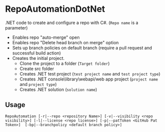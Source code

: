 # RepoAutomationDotNet
.NET code to create and configure a repo with C#. (`Repo name` is a parameter)
- Enables repo "auto-merge" open
- Enables repo "Delete head branch on merge" option 
- Sets up branch policies on default branch (require a pull request and successful build action)
- Creates the initial project.
    - Clone the project to a folder (`Target folder`)
    - Create src folder
    - Creates .NET test project (`test project name` and `test project type`)
    - Creates .NET console\library\webapi/web app project (`project name` and `project type`)
    - Creates .NET solution (`solution name`)

## Usage

```
RepoAutomation [-r|--repo <repository Name>] [-v|--visibility <repo visibility>] [-l|--license <repo license>] [-p|--patToken <GitHub Pat Token>]  [-bp|--branchpolicy <default branch policy>]
```

